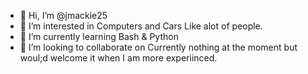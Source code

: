 - 👋 Hi, I’m @jmackie25
- 👀 I’m interested in Computers and Cars Like alot of people.
- 🌱 I’m currently learning Bash & Python
- 💞️ I’m looking to collaborate on Currently nothing at the moment but woul;d welcome it when I am more experiinced.


<!---
jmackie25/jmackie25 is a ✨ special ✨ repository because its `README.md` (this file) appears on your GitHub profile.
You can click the Preview link to take a look at your changes.
--->
